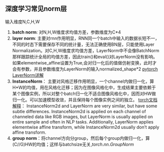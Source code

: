 ## 深度学习常见norm层
输入维度N,C,H,W
1. **batch norm**: 对N,H,W维度求均值方差，参数维度为C*4
2. **layer norm**: 主要对rnn作用明显，RNN同一个batch中输入的数据长短不一，不同的时态下需要保存不同的统计量，无法正确使用BN层，只能使用Layer Normalization。对C,H,W维度求均值方差，LayerNorm中不会像BatchNorm那样跟踪统计全局的均值方差，因此train()和eval()对LayerNorm没有影响。如果elementwise_affine设置为True,会对归一化后的值做仿射变换，此时才会有参数，并且参数维度为LayerNorm的输入normalized_shape*2
   [pytorch LayerNorm详解](https://blog.csdn.net/weixin_39228381/article/details/107939602)
3. **InstanceNorm**： 主要对风格迁移作用明显，一个channel内做归一化，算H*W的均值，用在风格化迁移；因为在图像风格化中，生成结果主要依赖于某个图像实例，所以对整个batch归一化不适合图像风格化中，因而对HW做归一化。可以加速模型收敛，并且保持每个图像实例之间的独立。
 [torch文档解释](https://pytorch.org/docs/stable/generated/torch.nn.InstanceNorm2d.html)：
 InstanceNorm2d and LayerNorm are very similar, but have some subtle differences. InstanceNorm2d is applied on each channel of channeled data like RGB images, but LayerNorm is usually applied on entire sample and often in NLP tasks. Additionally, LayerNorm applies elementwise affine transform, while InstanceNorm2d usually don’t apply affine transform.
4. **group norm**：将channel方向分group，然后每个group内做归一化，算(C//G)HW的均值；这样与batchsize无关,$torch.nn.GroupNorm$